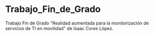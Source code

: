 # Trabajo_Fin_de_Grado
Trabajo Fin de Grado "Realidad aumentada para la monitorización de servicios de TI en movilidad" de Isaac Cores López.
